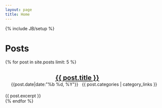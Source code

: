 ```yaml
---
layout: page
title: Home
---
```


{% include JB/setup %}

<h1>Posts</h1>

<div class="posts">
  {% for post in site.posts limit: 5  %}
    <article>
      <header style="clear: both; margin-bottom: 20px;">
        <h2 style="margin-right: 40px; margin-bottom: 0px;"><a href="{{BASE_PATH}}{{post.url}}">{{ post.title }}</a></h2>
        <span class="date"><i class="icon-time">&nbsp;</i><time datetime="{{post.date|date:"%F"}}">{{post.date|date:"%b %d, %Y"}}</time></span>
        <span class="category"><i class="icon-tag">&nbsp;</i> {{ post.categories | category_links }}</span>
      </header>
      <div class="entry">{{ post.excerpt }}</div>
    </article>
  {% endfor %}
</div>

